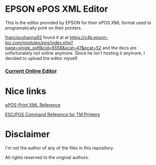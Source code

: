 # EPSON ePOS XML Editor
This is the editor provided by EPSON for their ePOS XML format used to programatically print on their printers.

[franciscohanna92](https://github.com/franciscohanna92/epson-epos-xml-editor) found it at at https://c4b.epson-biz.com/modules/pos/index.php?page=single_soft&cid=6558&scat=47&pcat=52 and the docs are unfortunately not online anymore. Since he isn't hosting it anymore, I decided to upload the editor myself.
### [Current Online Editor](https://lucs.dev/epos/)

# Nice links

[ePOS-Print XML Reference](https://reference.epson-biz.com/modules/ref_epos_print_xml_en/index.php?content_id=1)

[ESC/POS Command Reference for TM Printers](https://www.epson-biz.com/modules/ref_escpos/index.php?content_id=72#commands)

# Disclaimer
I'm not the author of any of the files in this repository. 

All rights reserved to the original authors.
